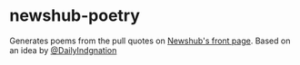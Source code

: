 # newshub-poetry

Generates poems from the pull quotes on [Newshub's front page](https://www.newshub.co.nz/home.html). Based on an idea by [@DailyIndgnation](https://twitter.com/DailyIndgnation/status/1577382905419952128)
